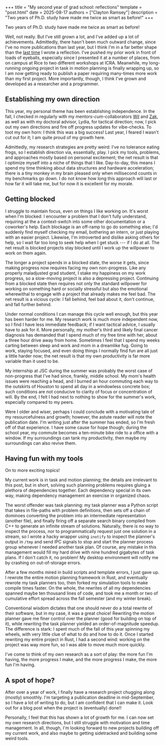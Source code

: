 +++
title = "My second year of grad school: reflections"
template = "post.html"
date = 2025-08-17
authors = ["Clayton Ramsey"]
description = "Two years of Ph.D. study have made me twice as smart as before!"
+++

Two years of Ph.D. study have made me twice as smart as before!

Well, not really.
But I've still grown a lot, and I've added up a lot of achievements.
Admittedly, there hasn't been much outward change, since I've no more publications than last year, but I think I'm in a far better shape than the [last time](/blog/first-year) I wrote a reflection.
I've pushed my prior work in front of loads of eyeballs, especially since I presented it at a number of places, from on campus at Rice to two different workshops at ICRA.
Meanwhile, my long-running ongoing project in task in motion planning is finally wrapping up, so I am now getting ready to publish a paper requiring many-times more work than my first project.
More importantly, though, I think I've grown and developed as a researcher and a programmer.

## Establishing my own direction

This year, my personal theme has been establishing independence.
In the fall, I checked in regularly with my mentors-_cum_-collaborators [Wil](https://wbthomason.com/) and [Zak](https://zkingston.com/), as well as with my doctoral advisor, Lydia, for tactical direction; now, I pick out my own directions and fire off progress updates for vibe-checks.
To toot my own horn: I think this was a big success!
Last year, I feared I wasn't cut out for it; I am quite proud of my growth here.

Admittedly, my research strategies are pretty weird: I've no tolerance eating frogs, so I establish direction via, essentially, play.
I pick my tools, problems, and approaches mostly based on personal excitement; the net result is that I optimize myself into a niche of things that I like.
Day-to-day, this means I spend my time thinking about data structures and hardware acceleration; there is a tiny monkey in my brain pleased only when millisecond counts in my benchmarks go down.
I do not know how long this approach will last or how far it will take me, but for now it is excellent for my morale.

## Getting blocked

I struggle to maintain focus, even on things I like working on.
It's worst when I'm blocked: I encounter a problem that I don't fully understand, requiring at the a context-switch into some other documentation or a coworker's help.
Each blockage is an off-ramp to go do something else; I'd suddenly find myself checking my email, bothering an intern, or just playing with an easier project.
Likewise, I'm introverted and dislike asking others for help, so I wait far too long to seek help when I get stuck --- if I do at all.
The net result is blocked projects stay blocked until I work up the willpower to work on them again.

The longer a project spends in a blocked state, the worse it gets, since making progress now requires facing my own non-progress.
Like any properly maladjusted grad student, I stake my happiness on my work progress, so a slow-moving project is also a depressing project.
Continuing from a blocked state then requires not only the standard willpower for working on something hard or socially stressful but also the emotional wherewithal to engage with a project that already makes me feel bad.
The net result is a vicious cycle: I fall behind, feel bad about it, don't continue, and fall further behind.

Under normal conditions I can manage this cycle well enough, but this year has been harder for me.
My research work is much more independent now, so I find I have less immediate feedback; if I want tactical advice, I usually have to ask for it.
More personally, my mother's third and likely final cancer diagnosis has demanded that I spend much of my free time with her, about a three hour drive away from home.
Sometimes I feel that I spend my weeks carting between sleep and work and mom in a dreamlike fug.
Going to work, staying focused, and even doing things I normally find fun are all just a little harder now; the net result is that my own productivity is far more variable than it used to be.

My internship at JSC during the summer was probably the worst case of non-progress that I've had since, frankly, middle school.
My mom's health issues were reaching a head, and I burned an hour commuting each way to the outskirts of Houston to spend all day in a windowless concrete box; such conditions are not conducive to clarity of focus or concentration of will.
By the end, I felt I had next to nothing to show for the summer's work, especially compared to my peers.

Were I older and wiser, perhaps I could conclude with a motivating tale of my resourcefulness and growth; however, the astute reader will note the publication date.
I'm writing just after the summer has ended, so I'm fresh off of that experience.
I have some cause for hope though; during the school year, my commute becomes a ten-minute bike ride to a office with a window.
If my surroundings can tank my productivity, then maybe my surroundings can also revive them.

## Having fun with my tools

On to more exciting topics!

My current work is in task and motion planning; the details are irrelevant to this post, but in short, solving such planning problems requires gluing a plethora of dependencies together.
Each dependency special in its own way, making dependency management an exercise in organized chaos.

The worst offender was task planning: my task planner was a Python script that takes in file-paths with problem definitions, then sets off a chain of dominoes converting the problem into an intermediate representation (another file), and finally firing off a separate search binary compiled from C++ to generate an infinite stream of solutions.
Naturally, there is no way to inspect the process, nor to programmatically request just one solution in a stream, so I wrote a hacky wrapper using `inotify` to inspect the planner's output in `/tmp` and send IPC signals to stop and start the planner process group whenever I needed another task plan.
Of course, any mistake in this management would fill my hard drive with nine hundred gigabytes of task plans.
If I don't catch it, no problem!
My desktop environment will notify me by crashing on out-of-storage errors.

After a few months mired in build scripts and template errors, I just gave up.
I rewrote the entire motion planning framework in Rust, and eventually rewrote my task planners too, then forked my simulation tools to make compile times faster.
On the whole, the rewrites of all my dependencies spanned maybe ten thousand lines of code, and took me a month or two of cumulative effort spread across the fall semester (and my winter break).

Conventional wisdom dictates that one should never do a total rewrite of their software, but in my case, it was a great choice!
Rewriting the motion planner gave me finer control over the planner (good for building on top of it), while rewriting the task planner yielded an order-of-magnitude speedup.
The difference is stark: I spent much of the fall of this year spinning my wheels, with very little clue of what to do and how to do it.
Once I started rewriting my entire project in Rust, I had a second wind: working on the project was way more fun, so I was able to move much more quickly.

I've come to think of my own research as a sort of play: the more fun I'm having, the more progress I make, and the more progress I make, the more fun I'm having.

## A spot of hope?

After over a year of work, I finally have a research project chugging along (mostly) smoothly.
I'm targeting a publication deadline in mid-September, so I have a lot of writing to do, but I am confident that I can make it.
Look out for a blog post when the project is (eventually) done!!

Personally, I feel that this has shown a lot of growth for me.
I can now set my own research directions, but I still struggle with motivation and time management.
In all, though, I'm looking forward to new projects building off my current work, and also maybe to getting sidetracked and building some weird tools.
